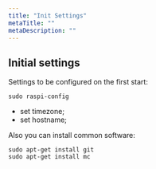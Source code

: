 ```yaml
---
title: "Init Settings"
metaTitle: ""
metaDescription: ""
---
```


## Initial settings

Settings to be configured on the first start:

```
sudo raspi-config
```

- set timezone;
- set hostname;

Also you can install common software:

```
sudo apt-get install git
sudo apt-get install mc
```

